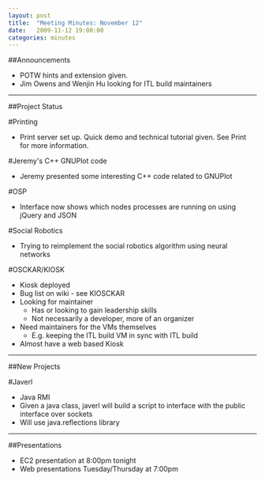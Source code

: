 ```yaml
---
layout: post
title:  "Meeting Minutes: November 12"
date:   2009-11-12 19:00:00
categories: minutes
---
```


##Announcements

- POTW hints and extension given.
- Jim Owens and Wenjin Hu looking for ITL build maintainers 

---

##Project Status

#Printing

- Print server set up. Quick demo and technical tutorial given. See Print for more information. 

#Jeremy's C++ GNUPlot code

- Jeremy presented some interesting C++ code related to GNUPlot 

#OSP

- Interface now shows which nodes processes are running on using jQuery and JSON 

#Social Robotics

- Trying to reimplement the social robotics algorithm using neural networks 

#OSCKAR/KIOSK

- Kiosk deployed
- Bug list on wiki - see KIOSCKAR
- Looking for maintainer
  - Has or looking to gain leadership skills
  - Not necessarily a developer, more of an organizer 
- Need maintainers for the VMs themselves
  - E.g. keeping the ITL build VM in sync with ITL build 
- Almost have a web based Kiosk 

---

##New Projects

#Javerl

- Java RMI
- Given a java class, javerl will build a script to interface with the public interface over sockets
- Will use java.reflections library 

---

##Presentations

- EC2 presentation at 8:00pm tonight
- Web presentations Tuesday/Thursday at 7:00pm 
